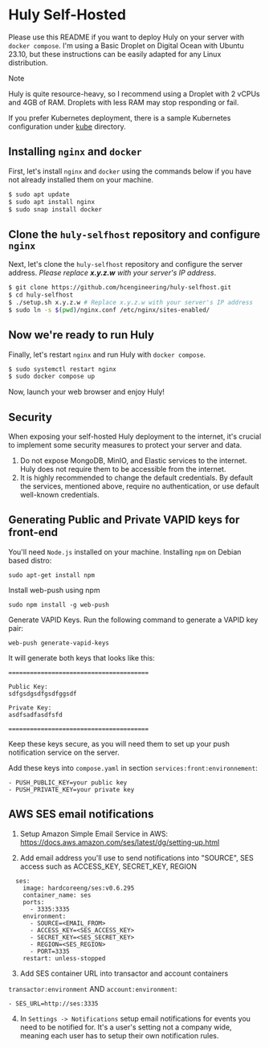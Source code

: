 # Huly Self-Hosted

Please use this README if you want to deploy Huly on your server with `docker compose`. I'm using a Basic Droplet on Digital Ocean with Ubuntu 23.10, but these instructions can be easily adapted for any Linux distribution.

> [!NOTE]
> Huly is quite resource-heavy, so I recommend using a Droplet with 2 vCPUs and 4GB of RAM. Droplets with less RAM may stop responding or fail.

If you prefer Kubernetes deployment, there is a sample Kubernetes configuration under [kube](kube) directory.

## Installing `nginx` and `docker`

First, let's install `nginx` and `docker` using the commands below if you have not already installed them on your machine.

```bash
$ sudo apt update
$ sudo apt install nginx
$ sudo snap install docker
```

## Clone the `huly-selfhost` repository and configure `nginx`

Next, let's clone the `huly-selfhost` repository and configure the server address. _Please replace **x.y.z.w** with your server's IP address_.

```bash
$ git clone https://github.com/hcengineering/huly-selfhost.git
$ cd huly-selfhost
$ ./setup.sh x.y.z.w # Replace x.y.z.w with your server's IP address
$ sudo ln -s $(pwd)/nginx.conf /etc/nginx/sites-enabled/
```

## Now we're ready to run Huly

Finally, let's restart `nginx` and run Huly with `docker compose`.

```bash
$ sudo systemctl restart nginx
$ sudo docker compose up
```

Now, launch your web browser and enjoy Huly!

## Security

When exposing your self-hosted Huly deployment to the internet, it's crucial to implement some security measures to protect your server and data.

1. Do not expose MongoDB, MinIO, and Elastic services to the internet. Huly does not require them to be accessible from the internet.
2. It is highly recommended to change the default credentials. By default the services, mentioned above, require no authentication, or use default well-known credentials.

## Generating Public and Private VAPID keys for front-end

You'll need `Node.js` installed on your machine. Installing `npm` on Debian based distro:
```
sudo apt-get install npm
```
Install web-push using npm
```
sudo npm install -g web-push
```
Generate VAPID Keys. Run the following command to generate a VAPID key pair:
```
web-push generate-vapid-keys 
```
It will generate both keys that looks like this:
```
=======================================

Public Key:
sdfgsdgsdfgsdfggsdf

Private Key:
asdfsadfasdfsfd

=======================================
```
Keep these keys secure, as you will need them to set up your push notification service on the server.

Add these keys into `compose.yaml` in section `services:front:environnement`:
```
- PUSH_PUBLIC_KEY=your public key
- PUSH_PRIVATE_KEY=your private key
```

## AWS SES email notifications

1. Setup Amazon Simple Email Service in AWS: https://docs.aws.amazon.com/ses/latest/dg/setting-up.html

2. Add email address you'll use to send notifications into "SOURCE", SES access such as ACCESS_KEY, SECRET_KEY, REGION

```
  ses:
    image: hardcoreeng/ses:v0.6.295
    container_name: ses
    ports:
      - 3335:3335
    environment:
      - SOURCE=<EMAIL_FROM>
      - ACCESS_KEY=<SES_ACCESS_KEY>
      - SECRET_KEY=<SES_SECRET_KEY>
      - REGION=<SES_REGION>
      - PORT=3335
    restart: unless-stopped
```

3. Add SES container URL into transactor and account containers

`transactor:environment` AND `account:environment`:

```
- SES_URL=http://ses:3335
```

4. In `Settings -> Notifications` setup email notifications for events you need to be notified for. It's a user's setting not a company wide, meaning each user has to setup their own notification rules.